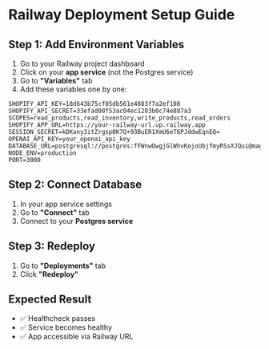 # Railway Deployment Setup Guide

## Step 1: Add Environment Variables

1. Go to your Railway project dashboard
2. Click on your **app service** (not the Postgres service)
3. Go to **"Variables"** tab
4. Add these variables one by one:

```
SHOPIFY_API_KEY=18d643b75cf05db561e4883f7a2ef108
SHOPIFY_API_SECRET=33efad08f53ac04ec1283b0c74e887a3
SCOPES=read_products,read_inventory,write_products,read_orders
SHOPIFY_APP_URL=https://your-railway-url.up.railway.app
SESSION_SECRET=kDKany3itZrgsp0K7Q+93BuER1XmU6eT6PJddwEqnEQ=
OPENAI_API_KEY=your_openai_api_key
DATABASE_URL=postgresql://postgres:fFWnwOwgjGlWhvKojoUbjfmyRSsXJQui@maglev.proxy.rlwy.net:16514/railway
NODE_ENV=production
PORT=3000
```

## Step 2: Connect Database

1. In your app service settings
2. Go to **"Connect"** tab  
3. Connect to your **Postgres service**

## Step 3: Redeploy

1. Go to **"Deployments"** tab
2. Click **"Redeploy"**

## Expected Result

- ✅ Healthcheck passes
- ✅ Service becomes healthy  
- ✅ App accessible via Railway URL
